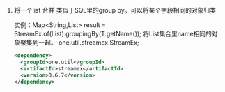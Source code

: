 1. 将一个list<Object> 合并  类似于SQL里的group by。可以将某个字段相同的对象归类

    实例：Map<String,List<T>> result = StreamEx.of(List<T>).groupingBy(T.getName()); 将List<T>集合里name相同的对象聚集到一起。
    one.util.streamex.StreamEx;
```xml
<dependency>
  <groupId>one.util</groupId>
  <artifactId>streamex</artifactId>
  <version>0.6.7</version>
</dependency>    
```
